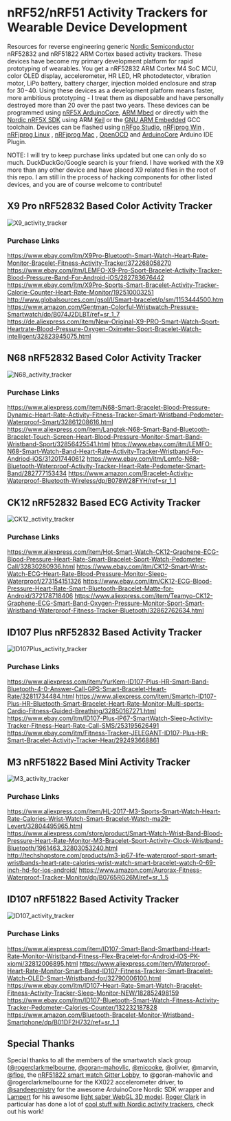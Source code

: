 nRF52/nRF51 Activity Trackers for Wearable Device Development
=============================

Resources for reverse engineering generic [Nordic Semiconductor](https://www.nordicsemi.com) nRF52832 and nRF51822 ARM Cortex based activity trackers. These devices have become my primary development platform for rapid prototyping of wearables. You get a nRF52832 ARM Cortex M4 SoC MCU, color OLED display, accelerometer, HR LED, HR photodetector, vibration motor, LiPo battery, battery charger, injection molded enclosure and strap for $30-$40. Using these devices as a development platform means faster, more ambitious prototyping - I treat them as disposable and have personally destroyed more than 20 over the past two years. These devices can be programmed using [nRF5X ArduinoCore](https://github.com/sandeepmistry/arduino-nRF5), [ARM Mbed](https://www.mbed.com) or directly with the [Nordic nRF5X SDK](http://developer.nordicsemi.com/nRF5_SDK/doc/) using ARM [Keil](http://www.keil.com/) or the [GNU ARM Embedded](https://launchpad.net/gcc-arm-embedded) GCC toolchain. Devices can be flashed using [nRFgo Studio](https://www.nordicsemi.com/eng/Products/2.4GHz-RF/nRFgo-Studio), [nRFjprog Win](https://www.nordicsemi.com/eng/nordic/Products/nRF52-DK/nRF5x-Command-Line-Tools-Win32/51499) , [nRFjprog Linux](https://www.nordicsemi.com/eng/nordic/Products/nRF51822/nRF5x-Command-Line-Tools-Linux64/51386) , [nRFjprog Mac](https://www.nordicsemi.com/eng/nordic/Products/nRF51822/nRF5x-Command-Line-Tools-OSX/53402) , [OpenOCD](http://openocd.org/) and [ArduinoCore](https://github.com/sandeepmistry/arduino-nRF5) Arduino IDE Plugin.

NOTE: I will try to keep purchase links updated but one can only do so much. DuckDuckGo/Google search is your friend. I have worked with the X9 more than any other device and have placed X9 related files in the root of this repo. I am still in the process of hacking components for other listed devices, and you are of course welcome to contribute!


X9 Pro nRF52832 Based Color Activity Tracker 
------------

![X9_activity_tracker](misc/X9_commercial.jpg "X9 activity tracker commercial image")

### Purchase Links
https://www.ebay.com/itm/X9Pro-Bluetooth-Smart-Watch-Heart-Rate-Monitor-Bracelet-Fitness-Activity-Tracker/372268058270
https://www.ebay.com/itm/LEMFO-X9-Pro-Sport-Bracelet-Activity-Tracker-Blood-Pressure-Band-For-Android-iOS/282783676442
https://www.ebay.com/itm/X9Pro-Sports-Smart-Bracelet-Activity-Tracker-Calorie-Counter-Heart-Rate-Monitor/192510003251
http://www.globalsources.com/gsol/I/Smart-bracelet/p/sm/1153444500.htm
https://www.amazon.com/Gentman-Colorful-Wristwatch-Pressure-Smartwatch/dp/B074J2DLBT/ref=sr_1_7
https://de.aliexpress.com/item/New-Original-X9-PRO-Smart-Watch-Sport-Heartrate-Blood-Pressure-Oxygen-Oximeter-Sport-Bracelet-Watch-intelligent/32823945075.html


N68 nRF52832 Based Color Activity Tracker
------------

![N68_activity_tracker](misc/N68_commercial.jpg "N68 activity tracker commercial image")

### Purchase Links
https://www.aliexpress.com/item/N68-Smart-Bracelet-Blood-Pressure-Dynamic-Heart-Rate-Activity-Fitness-Tracker-Smart-Wristband-Pedometer-Waterproof-Smart/32861208616.html
https://www.aliexpress.com/item/Langtek-N68-Smart-Band-Bluetooth-Bracelet-Touch-Screen-Heart-Blood-Pressure-Monitor-Smart-Band-Wristband-Sport/32856425541.html
https://www.ebay.com/itm/LEMFO-N68-Smart-Watch-Band-Heart-Rate-Activity-Tracker-Wristband-For-Andriod-iOS/312017440612
https://www.ebay.com/itm/Lemfo-N68-Bluetooth-Waterproof-Activity-Tracker-Heart-Rate-Pedometer-Smart-Band/282777153434
https://www.amazon.com/Bracelet-Activity-Waterproof-Bluetooth-Wireless/dp/B078W28FYH/ref=sr_1_1


CK12 nRF52832 Based ECG Activity Tracker
------------

![CK12_activity_tracker](misc/CK12_commercial.jpg "CK12 activity tracker commercial image")

### Purchase Links
https://www.aliexpress.com/item/Hot-Smart-Watch-CK12-Graphene-ECG-Blood-Pressure-Heart-Rate-Smart-Bracelet-Sport-Watch-Pedometer-Call/32830280936.html
https://www.ebay.com/itm/CK12-Smart-Wrist-Watch-ECG-Heart-Rate-Blood-Pressure-Monitor-Sleep-Waterproof/273154151326
https://www.ebay.com/itm/CK12-ECG-Blood-Pressure-Heart-Rate-Smart-Bluetooth-Bracelet-Matte-for-Android/372178718406
https://www.aliexpress.com/item/Teamyo-CK12-Graphene-ECG-Smart-Band-Oxygen-Pressure-Monitor-Sport-Smart-Wristband-Waterproof-Fitness-Tracker-Bluetooth/32862762634.html



ID107 Plus nRF52832 Based Activity Tracker
------------

![ID107Plus_activity_tracker](misc/ID107Plus_commercial.jpg "ID107 Plus activity tracker commercial image")

### Purchase Links
https://www.aliexpress.com/item/YurKem-ID107-Plus-HR-Smart-Band-Bluetooth-4-0-Answer-Call-GPS-Smart-Bracelet-Heart-Rate/32811734484.html
https://www.aliexpress.com/item/Smartch-ID107-Plus-HR-Bluetooth-Smart-Bracelet-Heart-Rate-Monitor-Multi-sports-Cardio-Fitness-Guided-Breathing/32850167271.html
https://www.ebay.com/itm/ID107-Plus-IP67-SmartWatch-Sleep-Activity-Tracker-Fitness-Heart-Rate-Call-SMS/253195626491
https://www.ebay.com/itm/Fitness-Tracker-JELEGANT-ID107-Plus-HR-Smart-Bracelet-Activity-Tracker-Hear/292493668861


M3 nRF51822 Based Mini Activity Tracker
------------

![M3_activity_tracker](misc/M3_commercial.png "M3 activity tracker commercial image")

### Purchase Links
https://www.aliexpress.com/item/HL-2017-M3-Sports-Smart-Watch-Heart-Rate-Calories-Wrist-Watch-Smart-Bracelet-Watch-ma29-Levert/32804495965.html
https://www.aliexpress.com/store/product/Smart-Watch-Wrist-Band-Blood-Pressure-Heart-Rate-Monitor-M3-Bracelet-Sport-Activity-Clock-Wristband-Bluetooth/1961463_32803053240.html
http://techshopstore.com/products/m3-ip67-life-waterproof-sport-smart-wristbands-heart-rate-calories-wrist-watch-smart-bracelet-watch-0-69-inch-hd-for-ios-android/
https://www.amazon.com/Aurorax-Fitness-Waterproof-Tracker-Monitor/dp/B0765RG26M/ref=sr_1_5


ID107 nRF51822 Based Activity Tracker
------------

![ID107_activity_tracker](misc/ID107_commercial.jpg "ID107 activity tracker commercial image")

### Purchase Links
https://www.aliexpress.com/item/ID107-Smart-Band-Smartband-Heart-Rate-Monitor-Wristband-Fitness-Flex-Bracelet-for-Android-iOS-PK-xiomi/32812006895.html
https://www.aliexpress.com/item/Waterproof-Heart-Rate-Monitor-Smart-Band-ID107-Fitness-Tracker-Smart-Bracelet-Watch-OLED-Smart-Wristband-for/32790006100.html
https://www.ebay.com/itm/ID107-Heart-Rate-Smart-Watch-Bracelet-Fitness-Activity-Tracker-Sleep-Monitor-NEW/182852498159
https://www.ebay.com/itm/ID107-Bluetooth-Smart-Watch-Fitness-Activity-Tracker-Pedometer-Calories-Counter/132232187828
https://www.amazon.com/Bluetooth-Bracelet-Monitor-Wristband-Smartphone/dp/B01DF2H732/ref=sr_1_1


## Special Thanks
Special thanks to all the members of the smartwatch slack group ([@rogerclarkmelbourne](https://github.com/rogerclarkmelbourne), [@goran-mahovlic](https://github.com/goran-mahovlic), [@micooke](https://github.com/micooke), @olivier, @marvin, [@floe](https://github.com/floe), the [nRF51822 smart watch Gitter Lobby](https://gitter.im/nRF51822-Arduino-Mbed-smart-watch/Lobby), to @goran-mahovlic and @rogerclarkmelbourne for the KX022 accelerometer driver, to [@sandeepmistry](https://github.com/sandeepmistry) for the awesome ArduinoCore Nordic SDK wrapper and [Lampert](http://glampert.com/about/) for his awesome [light saber WebGL 3D model](http://glampert.com/2015/06-07/webgl-lightsaber/). [Roger Clark](http://www.rogerclark.net) in particular has done a lot of [cool stuff with Nordic activity trackers](http://www.rogerclark.net/new-nrf52832-based-smart-watch-available/), check out his work!
